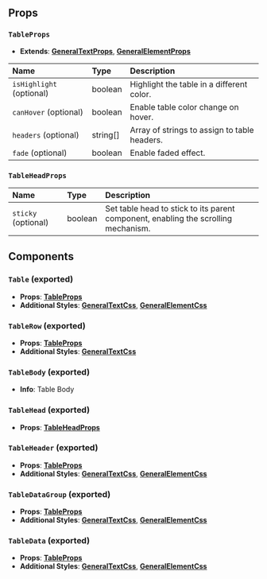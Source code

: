 ## Props

### `TableProps`
- **Extends**: [**GeneralTextProps**](/docs/dev-docs/frontend/components/atoms/Typography#generaltextprops-exported), [**GeneralElementProps**](/docs/dev-docs/frontend/components/general-interfaces#generalelementprops-exported)

| Name | Type | Description                                                          |
| :--- | :--- | :------------------------------------------------------------------- |
| `isHighlight` (optional) | boolean | Highlight the table in a different color.
| `canHover` (optional) | boolean | Enable table color change on hover.
| `headers` (optional) | string[] | Array of strings to assign to table headers.
| `fade` (optional) | boolean | Enable faded effect.

### `TableHeadProps`

| Name | Type | Description                                                          |
| :--- | :--- | :------------------------------------------------------------------- |
| `sticky` (optional) | boolean | Set table head to stick to its parent component, enabling the scrolling mechanism.

## Components

### `Table` (exported)
- **Props**: [**TableProps**](/docs/dev-docs/frontend/components/atoms/Table#tableprops)
- **Additional Styles**: [**GeneralTextCss**](/docs/dev-docs/frontend/components/atoms/Typography#generaltextcss-exported), [**GeneralElementCss**](/docs/dev-docs/frontend/components/general-interfaces#generalelementcss-exported)

### `TableRow` (exported)
- **Props**: [**TableProps**](/docs/dev-docs/frontend/components/atoms/Table#tableprops)
- **Additional Styles**: [**GeneralTextCss**](/docs/dev-docs/frontend/components/atoms/Typography#generaltextcss-exported)

### `TableBody` (exported)
- **Info**: Table Body

### `TableHead` (exported)
- **Props**: [**TableHeadProps**](/docs/dev-docs/frontend/components/atoms/Table#tableheadprops)

### `TableHeader` (exported)
- **Props**: [**TableProps**](/docs/dev-docs/frontend/components/atoms/Table#tableprops)
- **Additional Styles**: [**GeneralTextCss**](/docs/dev-docs/frontend/components/atoms/Typography#generaltextcss-exported), [**GeneralElementCss**](/docs/dev-docs/frontend/components/general-interfaces#generalelementcss-exported)

### `TableDataGroup` (exported)
- **Props**: [**TableProps**](/docs/dev-docs/frontend/components/atoms/Table#tableprops)
- **Additional Styles**: [**GeneralTextCss**](/docs/dev-docs/frontend/components/atoms/Typography#generaltextcss-exported), [**GeneralElementCss**](/docs/dev-docs/frontend/components/general-interfaces#generalelementcss-exported)

### `TableData` (exported)
- **Props**: [**TableProps**](/docs/dev-docs/frontend/components/atoms/Table#tableprops)
- **Additional Styles**: [**GeneralTextCss**](/docs/dev-docs/frontend/components/atoms/Typography#generaltextcss-exported), [**GeneralElementCss**](/docs/dev-docs/frontend/components/general-interfaces#generalelementcss-exported)